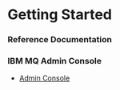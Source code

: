 # Getting Started

### Reference Documentation

### IBM MQ Admin Console
* [Admin Console](https://localhost:9443/ibmmq/console)